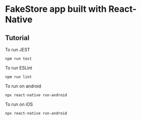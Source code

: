 # FakeStore app built with React-Native

## Tutorial

To run JEST
```
npm run test
```

To run ESLint
```
npm run lint
```

To run on android
```
npx react-native run-android
```

To run on iOS
```
npx react-native run-android
```
